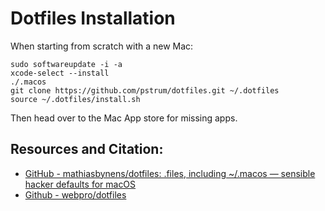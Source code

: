 # Dotfiles Installation

When starting from scratch with a new Mac:

```
sudo softwareupdate -i -a
xcode-select --install
./.macos
git clone https://github.com/pstrum/dotfiles.git ~/.dotfiles
source ~/.dotfiles/install.sh
```

Then head over to the Mac App store for missing apps.

## Resources and Citation:
- [GitHub - mathiasbynens/dotfiles: .files, including ~/.macos — sensible hacker defaults for macOS](https://github.com/mathiasbynens/dotfiles)
- [Github - webpro/dotfiles](https://github.com/webpro/dotfiles)

